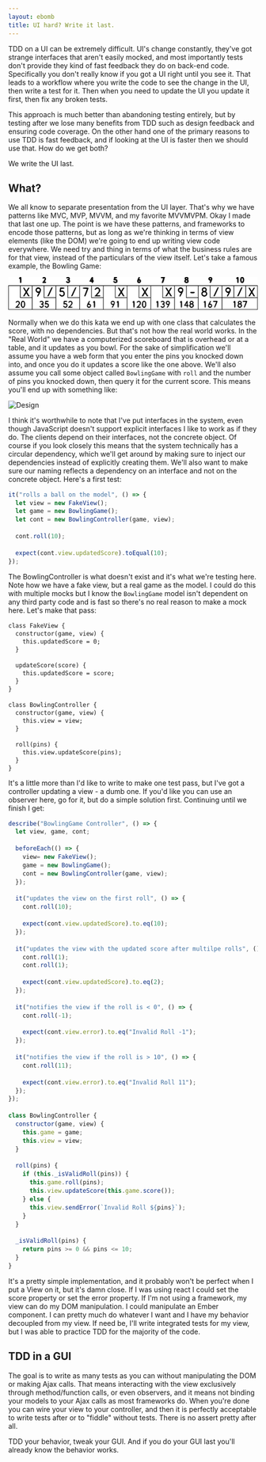 ```yaml
---
layout: ebomb
title: UI hard? Write it last.
---
```


TDD on a UI can be extremely difficult. UI's change constantly, they've got strange interfaces that aren't easily mocked, and most importantly tests don't provide they kind of fast feedback they do on back-end code. Specifically you don't really know if you got a UI right until you see it. That leads to a workflow where you write the code to see the change in the UI, then write a test for it. Then when you need to update the UI you update it first, then fix any broken tests.

This approach is much better than abandoning testing entirely, but by testing after we lose many benefits from TDD such as design feedback and ensuring code coverage. On the other hand one of the primary reasons to use TDD is fast feedback, and if looking at the UI is faster then we should use that. How do we get both?

We write the UI last.

## What?

We all know to separate presentation from the UI layer. That's why we have patterns like MVC, MVP, MVVM, and my favorite MVVMVPM. Okay I made that last one up. The point is we have these patterns, and frameworks to encode those patterns, but as long as we're thinking in terms of view elements (like the DOM) we're going to end up writing view code everywhere. We need try and thing in terms of what the business rules are for that view, instead of the particulars of the view itself. Let's take a famous example, the Bowling Game:

<img style="max-width: 100%;" alt="A Bowling Scoreboard" src="/images/bowling_score.png" />

Normally when we do this kata we end up with one class that calculates the score, with no dependencies. But that's not how the real world works. In the "Real World" we have a computerized scoreboard that is overhead or at a table, and it updates as you bowl. For the sake of simplification we'll assume you have a web form that you enter the pins you knocked down into, and once you do it updates a score like the one above. We'll also assume you call some object called `BowlingGame` with `roll` and the number of pins you knocked down, then query it for the current score. This means you'll end up with something like:

![Design](http://yuml.me/d4b32daa)

I think it's worthwhile to note that I've put interfaces in the system, even though JavaScript doesn't support explicit interfaces I like to work as if they do. The clients depend on their interfaces, not the concrete object. Of course if you look closely this means that the system technically has a circular dependency, which we'll get around by making sure to inject our dependencies instead of explicitly creating them. We'll also want to make sure our naming reflects a dependency on an interface and not on the concrete object. Here's a first test:

```javascript
it("rolls a ball on the model", () => {
  let view = new FakeView();
  let game = new BowlingGame();
  let cont = new BowlingController(game, view);

  cont.roll(10);

  expect(cont.view.updatedScore).toEqual(10);
});
```

The BowlingController is what doesn't exist and it's what we're testing here. Note how we have a fake view, but a real game as the model. I could do this with multiple mocks but I know the `BowlingGame` model isn't dependent on any third party code and is fast so there's no real reason to make a mock here. Let's make that pass:

```es6
class FakeView {
  constructor(game, view) {
    this.updatedScore = 0;
  }

  updateScore(score) {
    this.updatedScore = score;
  }
}

class BowlingController {
  constructor(game, view) {
    this.view = view;
  }

  roll(pins) {
    this.view.updateScore(pins);
  }
}
```

It's a little more than I'd like to write to make one test pass, but I've got a controller updating a view - a dumb one. If you'd like you can use an observer here, go for it, but do a simple solution first. Continuing until we finish I get:

```javascript
describe("BowlingGame Controller", () => {
  let view, game, cont;

  beforeEach(() => {
    view= new FakeView();
    game = new BowlingGame();
    cont = new BowlingController(game, view);
  });

  it("updates the view on the first roll", () => {
    cont.roll(10);

    expect(cont.view.updatedScore).to.eq(10);
  });

  it("updates the view with the updated score after multilpe rolls", () => {
    cont.roll(1);
    cont.roll(1);

    expect(cont.view.updatedScore).to.eq(2);
  });

  it("notifies the view if the roll is < 0", () => {
    cont.roll(-1);

    expect(cont.view.error).to.eq("Invalid Roll -1");
  });

  it("notifies the view if the roll is > 10", () => {
    cont.roll(11);

    expect(cont.view.error).to.eq("Invalid Roll 11");
  });
});

class BowlingController {
  constructor(game, view) {
    this.game = game;
    this.view = view;
  }

  roll(pins) {
    if (this._isValidRoll(pins)) {
      this.game.roll(pins);
      this.view.updateScore(this.game.score());
    } else {
      this.view.sendError(`Invalid Roll ${pins}`);
    }
  }

  _isValidRoll(pins) {
    return pins >= 0 && pins <= 10;
  }
}
```

It's a pretty simple implementation, and it probably won't be perfect when I put a View on it, but it's damn close. If I was using react I could set the score property or set the error property. If I'm not using a framework, my view can do my DOM manipulation. I could manipulate an Ember component. I can pretty much do whatever I want and I have my behavior decoupled from my view. If need be, I'll write integrated tests for my view, but I was able to practice TDD for the majority of the code.

## TDD in a GUI

The goal is to write as many tests as you can without manipulating the DOM or making Ajax calls. That means interacting with the view exclusively through method/function calls, or even observers, and it means not binding your models to your Ajax calls as most frameworks do. When you're done you can wire your view to your controller, and then it is perfectly acceptable to write tests after or to "fiddle" without tests. There is no assert pretty after all.

TDD your behavior, tweak your GUI. And if you do your GUI last you'll already know the behavior works.

[^1]: Borrowed from this git repo: https://github.com/hontas/bowling-game-kata - which is not my own.
